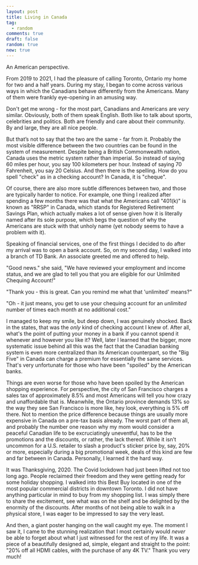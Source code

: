 ```yaml
---
layout: post
title: Living in Canada
tag:
  - random
comments: true
draft: false
random: true
new: true
---
```


An American perspective.

From 2019 to 2021, I had the pleasure of calling Toronto, Ontario my home for two and a half years. During my stay, I began to come across various ways in which the Canadians behave differently from the Americans. Many of them were frankly eye-opening in an amusing way.

Don't get me wrong - for the most part, Canadians and Americans are _very_ similar. Obviously, both of them speak English. Both like to talk about sports, celebrities and politics. Both are friendly and care about their community. By and large, they are all nice people.

But that’s not to say that the two are the same - far from it. Probably the most visible difference between the two countries can be found in the system of measurement. Despite being a British Commonwealth nation, Canada uses the metric system rather than imperial. So instead of saying 60 miles per hour, you say 100 kilometers per hour. Instead of saying 70 Fahrenheit, you say 20 Celsius. And then there is the spelling. How do you spell "check" as in a checking account? In Canada, it is "cheque".

Of course, there are also more subtle differences between two, and those are typically harder to notice. For example, one thing I realized after spending a few months there was that what the Americans call "401(k)" is known as "RRSP" in Canada, which stands for Registered Retirement Savings Plan, which actually makes a lot of sense given how it is literally named after its sole purpose, which begs the question of why the Americans are stuck with that unholy name (yet nobody seems to have a problem with it). 

Speaking of financial services, one of the first things I decided to do after my arrival was to open a bank account. So, on my second day, I walked into a branch of TD Bank. An associate greeted me and offered to help.

"Good news." she said, "We have reviewed your employment and income status, and we are glad to tell you that you are eligible for our Unlimited Chequing Account!"

"Thank you - this is great. Can you remind me what that 'unlimited' means?"

"Oh - it just means, you get to use your chequing account for an _unlimited_ number of times each month at no additional cost."

I managed to keep my smile, but deep down, I was genuinely shocked. Back in the states, that was the _only_ kind of checking account I knew of. After all, what's the point of putting your money in a bank if you cannot spend it whenever and however you like it? Well, later I learned that the bigger, more systematic issue behind all this was the fact that the Canadian banking system is even more centralized than its American counterpart, so the "Big Five" in Canada can charge a premium for essentially the same services. That's very unfortunate for those who have been "spoiled" by the American banks.

Things are even worse for those who have been spoiled by the American shopping experience. For perspective, the city of San Francisco charges a sales tax of approximately 8.5% and most Americans will tell you how crazy and unaffordable that is. Meanwhile, the Ontario province demands 13% so the way they see San Francisco is more like, hey look, everything is 5% off there. Not to mention the price difference because things are usually more expensive in Canada on a pre-tax basis already. The worst part of them all, and probably the number one reason why my mom would consider a peaceful Canadian life to be excruciatingly uneventful, has to be the promotions and the discounts, or rather, the lack thereof. While it isn't uncommon for a U.S. retailer to slash a product's sticker price by, say, 20% or more, especially during a big promotional week, deals of this kind are few and far between in Canada. Personally, I learned it the hard way.

It was Thanksgiving, 2020. The Covid lockdown had just been lifted not too long ago. People reclaimed their freedom and they were getting ready for some holiday shopping. I walked into this Best Buy located in one of the most popular commercial districts in downtown Toronto. I did not have anything particular in mind to buy from my shopping list. I was simply there to share the excitement, see what was on the shelf and be delighted by the enormity of the discounts. After months of not being able to walk in a physical store, I was eager to be impressed to say the very least.

And then, a giant poster hanging on the wall caught my eye. The moment I saw it, I came to the stunning realization that I most certainly would _never_ be able to forget about what I just witnessed for the rest of my life. It was a piece of a beautifully designed ad, simple, elegant and straight to the point: "20% off all HDMI cables, with the purchase of any 4K TV." Thank you very much!
